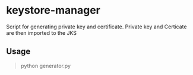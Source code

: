 keystore-manager
================

Script for generating private key and certificate. Private key and Certicate are then imported to the JKS

Usage
---------------------

> python generator.py